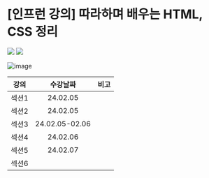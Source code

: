 # [인프런 강의] 따라하며 배우는 HTML, CSS 정리

<img src="https://img.shields.io/badge/html5-E34F26?style=flat-square&logo=html5&logoColor=white"/> <img src="https://img.shields.io/badge/css3-1572B6?style=flat-square&logo=css3&logoColor=white"/>

![image](https://github.com/mhjoon99/HTML-CSS/assets/70474860/e7b89c85-0d21-4d7b-aea9-facef0646151)

|강의|수강날짜|비고|
|:---:|:---:|:---:|
|섹션1|24.02.05||
|섹션2|24.02.05||
|섹션3|24.02.05-02.06||
|섹션4|24.02.06||
|섹션5|24.02.07||
|섹션6|||

